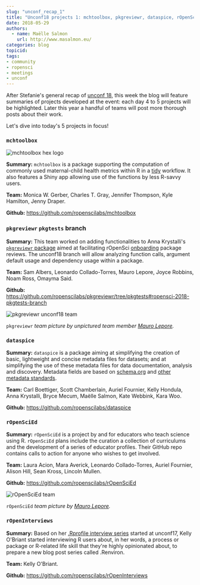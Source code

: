```yaml
---
slug: "unconf_recap_1"
title: "Unconf18 projects 1: mchtoolbox, pkgreviewr, dataspice, rOpenSciEd, rOpenInterviews"
date: 2018-05-29
authors:
  - name: Maëlle Salmon
    url: http://www.masalmon.eu/
categories: blog
topicid: 
tags:
- community
- ropensci
- meetings
- unconf
---
```


After Stefanie's general recap of [unconf 18](https://ropensci.org/blog/blog/2018/05/28/unconf2018), this week the blog will feature summaries of projects developed at the event: each day 4 to 5 projects will be highlighted. Later this year a handful of teams will post more thorough posts about their work. 

Let's dive into today's 5 projects in focus!


### `mchtoolbox`

![mchtoolbox hex logo](/img/blog-images/2018-05-29-unconf18_recap_1/mchtoolbox.png)

**Summary:** `mchtoolbox` is a package supporting the computation of commonly used maternal-child health metrics within R in a [tidy](https://www.tidyverse.org/) workflow. It also features a Shiny app allowing use of the functions by less R-savvy users.

**Team:** Monica W. Gerber, Charles T. Gray, Jennifer Thompson, Kyle Hamilton, Jenny Draper.

**Github:** https://github.com/ropenscilabs/mchtoolbox


### `pkgreviewr` `pkgtests` branch

**Summary:** This team worked on adding functionalities to Anna Krystalli's [`pkgreviewr` package](https://github.com/ropenscilabs/pkgreviewr) aimed at facilitating rOpenSci [onboarding](https://github.com/ropensci/onboarding) package reviews. The unconf18 branch will allow analyzing function calls, argument default usage and dependency usage within a package.

**Team:** Sam Albers, Leonardo Collado-Torres, Mauro Lepore, Joyce Robbins, Noam Ross, Omayma Said.

**Github:** https://github.com/ropenscilabs/pkgreviewr/tree/pkgtests#ropensci-2018-pkgtests-branch

![pkgreviewr unconf18 team](/img/blog-images/2018-05-29-unconf18_recap_1/pkgreviewr.jpg)

`pkgreviewr` _team picture by unpictured team member [Mauro Lepore](https://twitter.com/mauro_lepore)._

### `dataspice`

**Summary:**  `dataspice` is a package aiming at simplifying the creation of basic, lightweight and concise metadata files for datasets; and at simplifying the use of these metadata files for data documentation, analysis and discovery. Metadata fields are based on [schema.org](http://schema.org/Dataset) and [other metadata standards](https://github.com/ropenscilabs/dataspice#resources). 

**Team:** Carl Boettiger, Scott Chamberlain, Auriel Fournier, Kelly Hondula, Anna Krystalli, Bryce Mecum, Maëlle Salmon, Kate Webbink, Kara Woo.

**Github:** https://github.com/ropenscilabs/dataspice


### `rOpenSciEd`
**Summary:** `rOpenSciEd` is a project by and for educators who teach science using R. `rOpenSciEd` plans include the curation a collection of curriculums and the development of a series of educator profiles. Their GitHub repo contains calls to action for anyone who wishes to get involved.

**Team:** Laura Acion, Mara Averick, Leonardo Collado-Torres, Auriel Fournier, Alison Hill, Sean Kross, Lincoln Mullen.

**Github:** https://github.com/ropenscilabs/rOpenSciEd

![rOpenSciEd team](/img/blog-images/2018-05-29-unconf18_recap_1/ropenscied.jpg)

`rOpenSciEd` *team picture by [Mauro Lepore](https://twitter.com/mauro_lepore).*

### `rOpenInterviews`
**Summary:** Based on her [.Rprofile interview series](https://ropensci.org/tags/rprofile/) started at unconf17, Kelly O'Briant started interviewing R users about, in her words, a process or package or R-related life skill that they're highly opinionated about, to prepare a new blog post series called .Renviron.

**Team:** Kelly O'Briant.

**Github:** https://github.com/ropenscilabs/rOpenInterviews